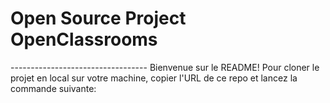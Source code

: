 <h1> Open Source Project OpenClassrooms </h1>
----------------------------------
Bienvenue sur le README!
Pour cloner le projet en local sur votre machine, copier l'URL de ce repo et lancez la commande suivante: 
